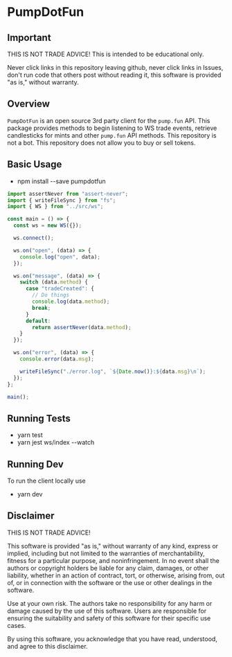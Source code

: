 # PumpDotFun

## Important

THIS IS NOT TRADE ADVICE! This is intended to be educational only.

Never click links in this repository leaving github, never click links in Issues, don't run code that others post without reading it, this software is provided "as is," without warranty.

## Overview

`PumpDotFun` is an open source 3rd party client for the `pump.fun` API. This package provides methods to begin listening to WS trade events, retrieve candlesticks for mints and other `pump.fun` API methods. This repository is not a bot. This repository does not allow you to buy or sell tokens.

## Basic Usage

- npm install --save pumpdotfun

```ts
import assertNever from "assert-never";
import { writeFileSync } from "fs";
import { WS } from "../src/ws";

const main = () => {
  const ws = new WS({});

  ws.connect();

  ws.on("open", (data) => {
    console.log("open", data);
  });

  ws.on("message", (data) => {
    switch (data.method) {
      case "tradeCreated": {
        // Do things
        console.log(data.method);
        break;
      }
      default:
        return assertNever(data.method);
    }
  });

  ws.on("error", (data) => {
    console.error(data.msg);

    writeFileSync("./error.log", `${Date.now()}:${data.msg}\n`);
  });
};

main();
```

## Running Tests

- yarn test
- yarn jest ws/index --watch

## Running Dev

To run the client locally use

- yarn dev

## Disclaimer

THIS IS NOT TRADE ADVICE!

This software is provided "as is," without warranty of any kind, express or implied, including but not limited to the warranties of merchantability, fitness for a particular purpose, and noninfringement. In no event shall the authors or copyright holders be liable for any claim, damages, or other liability, whether in an action of contract, tort, or otherwise, arising from, out of, or in connection with the software or the use or other dealings in the software.

Use at your own risk. The authors take no responsibility for any harm or damage caused by the use of this software. Users are responsible for ensuring the suitability and safety of this software for their specific use cases.

By using this software, you acknowledge that you have read, understood, and agree to this disclaimer.
